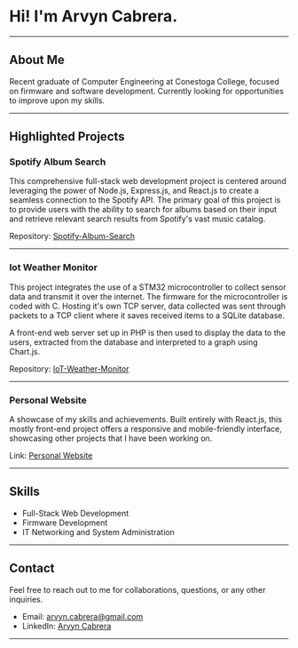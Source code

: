 # Hi! I'm Arvyn Cabrera.

---

## About Me

Recent graduate of Computer Engineering at Conestoga College, focused on firmware and software development. Currently looking for opportunities to improve upon my skills.

---

## Highlighted Projects


### Spotify Album Search

This comprehensive full-stack web development project is centered around leveraging the power of Node.js, Express.js, and React.js to create a seamless connection to the Spotify API. The primary goal of this project is to provide users with the ability to search for albums based on their input and retrieve relevant search results from Spotify's vast music catalog.

Repository: [Spotify-Album-Search](https://github.com/Akcabrera10/Spotify-Album-Search)


---


### Iot Weather Monitor

This project integrates the use of a STM32 microcontroller to collect sensor data and transmit it over the internet. The firmware for the microcontroller is coded with C. Hosting it's own TCP server, data collected was sent through packets to a TCP client where it saves received items to a SQLite database.

A front-end web server set up in PHP is then used to display the data to the users, extracted from the database and interpreted to a graph using Chart.js.

Repository: [IoT-Weather-Monitor](https://github.com/Akcabrera10/IoT-Weather-Monitor)

---

### Personal Website

A showcase of my skills and achievements. Built entirely with React.js, this mostly front-end project offers a responsive and mobile-friendly interface, showcasing other projects that I have been working on.

Link: [Personal Website](https://arvyncabrera.com/)

---

## Skills

- Full-Stack Web Development
- Firmware Development
- IT Networking and System Administration

---

## Contact

Feel free to reach out to me for collaborations, questions, or any other inquiries.

- Email: arvyn.cabrera@gmail.com
- LinkedIn: [Arvyn Cabrera](https://www.linkedin.com/in/akcabrera/)

---
